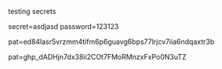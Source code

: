testing secrets

secret=asdjasd
password=123123


pat=ed84lasr5vrzmm4tifm6p6guavg6bps77lrjcv7iia6ndqaxtr3b

pat=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
